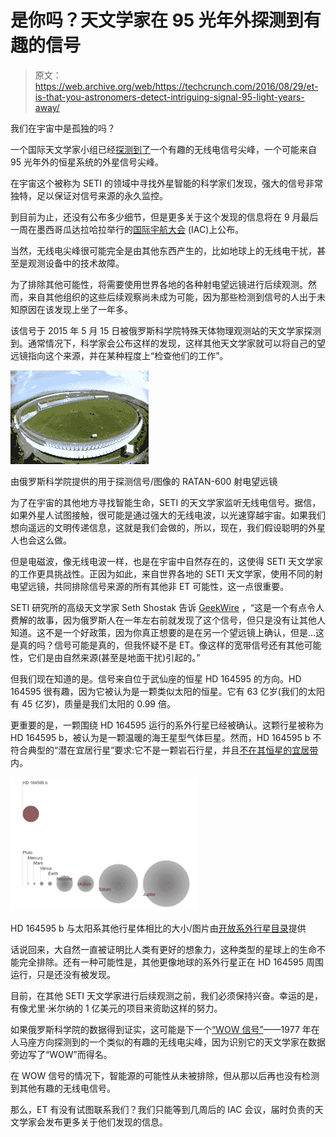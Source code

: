 # 是你吗？天文学家在 95 光年外探测到有趣的信号

> 原文：<https://web.archive.org/web/https://techcrunch.com/2016/08/29/et-is-that-you-astronomers-detect-intriguing-signal-95-light-years-away/>

我们在宇宙中是孤独的吗？

一个国际天文学家小组已经[探测到了](https://web.archive.org/web/20230129090258/http://www.centauri-dreams.org/?p=36248)一个有趣的无线电信号尖峰，一个可能来自 95 光年外的恒星系统的外星信号尖峰。

在宇宙这个被称为 SETI 的领域中寻找外星智能的科学家们发现，强大的信号非常独特，足以保证对信号来源的永久监控。

到目前为止，还没有公布多少细节，但是更多关于这个发现的信息将在 9 月最后一周在墨西哥瓜达拉哈拉举行的[国际宇航大会](https://web.archive.org/web/20230129090258/https://www.iac2016.org/) (IAC)上公布。

当然，无线电尖峰很可能完全是由其他东西产生的，比如地球上的无线电干扰，甚至是观测设备中的技术故障。

为了排除其他可能性，将需要使用世界各地的各种射电望远镜进行后续观测。然而，来自其他组织的这些后续观察尚未成为可能，因为那些检测到信号的人出于未知原因在该发现上坐了一年多。

该信号于 2015 年 5 月 15 日被俄罗斯科学院特殊天体物理观测站的天文学家探测到。通常情况下，科学家会公布这样的发现，这样其他天文学家就可以将自己的望远镜指向这个来源，并在某种程度上“检查他们的工作”。

![RATAN-600 radio telescope located in Zelenchukskaya Russia / Image courtesy of the Special Astrophysical Observatory of the Russian Academy of Science](img/c328fb58272a384a1bc2c6f711b73a99.png)

由俄罗斯科学院提供的用于探测信号/图像的 RATAN-600 射电望远镜

为了在宇宙的其他地方寻找智能生命，SETI 的天文学家监听无线电信号。据信，如果外星人试图接触，很可能是通过强大的无线电波，以光速穿越宇宙。如果我们想向遥远的文明传递信息，这就是我们会做的，所以，现在，我们假设聪明的外星人也会这么做。

但是电磁波，像无线电波一样，也是在宇宙中自然存在的，这使得 SETI 天文学家的工作更具挑战性。正因为如此，来自世界各地的 SETI 天文学家，使用不同的射电望远镜，共同排除信号来源的所有其他非 ET 可能性，这一点很重要。

SETI 研究所的高级天文学家 Seth Shostak 告诉 [GeekWire](https://web.archive.org/web/20230129090258/http://www.geekwire.com/2016/signal-seti-interest-hd164595/?utm_content=buffer02df6&utm_medium=social&utm_source=twitter.com&utm_campaign=buffer) ，“这是一个有点令人费解的故事，因为俄罗斯人在一年左右前就发现了这个信号，但只是没有让其他人知道。这不是一个好政策，因为你真正想要的是在另一个望远镜上确认，但是…这是真的吗？信号可能是真的，但我怀疑不是 ET。像这样的宽带信号还有其他可能性，它们是由自然来源(甚至是地面干扰)引起的。”

但我们现在知道的是。信号来自位于武仙座的恒星 HD 164595 的方向。HD 164595 很有趣，因为它被认为是一颗类似太阳的恒星。它有 63 亿岁(我们的太阳有 45 亿岁)，质量是我们太阳的 0.99 倍。

更重要的是，一颗围绕 HD 164595 运行的系外行星已经被确认。这颗行星被称为 HD 164595 b，被认为是一颗温暖的海王星型气体巨星。然而，HD 164595 b 不符合典型的“潜在宜居行星”要求:它不是一颗岩石行星，并且[不在其恒星的宜居带](https://web.archive.org/web/20230129090258/http://www.openexoplanetcatalogue.com/planet/HD%20164595%20b/)内。

![Size of HD 164595 b compared to other planetary bodies in our solar system / Image courtesy of the Open Exoplanet Catalogue](img/fe8ae9eb999e245866ab861fe102eacd.png)

HD 164595 b 与太阳系其他行星体相比的大小/图片由[开放系外行星目录](https://web.archive.org/web/20230129090258/http://www.openexoplanetcatalogue.com/planet/HD%20164595%20b/)提供

话说回来，大自然一直被证明比人类有更好的想象力，这种类型的星球上的生命不能完全排除。还有一种可能性是，其他更像地球的系外行星正在 HD 164595 周围运行，只是还没有被发现。

目前，在其他 SETI 天文学家进行后续观测之前，我们必须保持兴奋。幸运的是，有像尤里·米尔纳的 1 亿美元的项目来资助这样的努力。

如果俄罗斯科学院的数据得到证实，这可能是下一个[“WOW 信号”](https://web.archive.org/web/20230129090258/http://www.universetoday.com/122409/what-was-the-wow-signal/)——1977 年在人马座方向探测到的一个类似的有趣的无线电尖峰，因为识别它的天文学家在数据旁边写了“WOW”而得名。

在 WOW 信号的情况下，智能源的可能性从未被排除，但从那以后再也没有检测到其他有趣的无线电信号。

那么，ET 有没有试图联系我们？我们只能等到几周后的 IAC 会议，届时负责的天文学家会发布更多关于他们发现的信息。